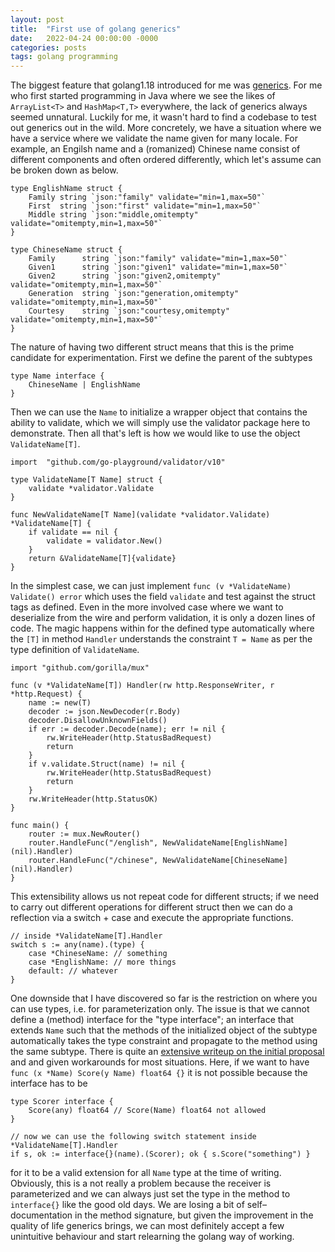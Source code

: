 ```yaml
---
layout: post
title:  "First use of golang generics"
date:   2022-04-24 00:00:00 -0000
categories: posts
tags: golang programming
---
```


The biggest feature that golang1.18 introduced for me was [generics](https://go.dev/doc/tutorial/generics).
For me who first started programming in Java where we see the likes of `ArrayList<T>` and `HashMap<T,T>`
everywhere, the lack of generics always seemed unnatural.  Luckily for me, it wasn't hard to find a codebase to
test out generics out in the wild.  More concretely, we have a situation where we have a service where we validate
the name given for many locale. For example, an Engilsh name and a (romanized) Chinese name consist of different
components and often ordered differently, which let's assume can be broken down as below.

```golang
type EnglishName struct {
    Family string `json:"family" validate="min=1,max=50"`
	First  string `json:"first" validate="min=1,max=50"`
	Middle string `json:"middle,omitempty" validate="omitempty,min=1,max=50"`
}

type ChineseName struct {
	Family      string `json:"family" validate="min=1,max=50"`
	Given1      string `json:"given1" validate="min=1,max=50"`
	Given2      string `json:"given2,omitempty" validate="omitempty,min=1,max=50"`
	Generation  string `json:"generation,omitempty" validate="omitempty,min=1,max=50"`
	Courtesy    string `json:"courtesy,omitempty" validate="omitempty,min=1,max=50"`
}
```

The nature of having two different struct means that this is the prime candidate for experimentation. First we define
the parent of the subtypes

```golang
type Name interface {
    ChineseName | EnglishName
}
```

Then we can use the `Name` to initialize a wrapper object that contains the ability to validate, which we will
simply use the validator package here to demonstrate.  Then all that's left is how we would like to use the
object `ValidateName[T]`.
```golang
import 	"github.com/go-playground/validator/v10"

type ValidateName[T Name] struct {
    validate *validator.Validate
}

func NewValidateName[T Name](validate *validator.Validate) *ValidateName[T] {
    if validate == nil {
        validate = validator.New()
    }
    return &ValidateName[T]{validate}
}
```

In the simplest case, we can just implement `func (v *ValidateName) Validate() error` which uses the field
`validate` and test against the struct tags as defined.  Even in the more involved case where we want to
deserialize from the wire and perform validation, it is only a dozen lines of code. The magic happens within
for the defined type automatically where the `[T]` in method `Handler` understands the constraint `T = Name`
as per the type definition of `ValidateName`. 


```golang
import "github.com/gorilla/mux"

func (v *ValidateName[T]) Handler(rw http.ResponseWriter, r *http.Request) {
	name := new(T)
	decoder := json.NewDecoder(r.Body)
	decoder.DisallowUnknownFields()
	if err := decoder.Decode(name); err != nil {
		rw.WriteHeader(http.StatusBadRequest)
		return
	}
	if v.validate.Struct(name) != nil {
		rw.WriteHeader(http.StatusBadRequest)
		return
	}
	rw.WriteHeader(http.StatusOK)
}

func main() {
    router := mux.NewRouter()
    router.HandleFunc("/english", NewValidateName[EnglishName](nil).Handler)
    router.HandleFunc("/chinese", NewValidateName[ChineseName](nil).Handler)
}
```

This extensibility allows us not repeat code for different structs; if we need to carry out different
operations for different struct then we can do a reflection via a switch + case and execute the appropriate
functions.

```golang
// inside *ValidateName[T].Handler
switch s := any(name).(type) {
    case *ChineseName: // something
    case *EnglishName: // more things
    default: // whatever
}
```

One downside that I have discovered so far is the restriction on where you can use types, i.e. for parameterization
only.  The issue is that we cannot define a (method) interface for the "type interface"; an interface that extends
`Name` such that the methods of the initialized object of the subtype automatically takes the type constraint and
propagate to the method using the same subtype.  There is quite an
[extensive writeup on the initial proposal](https://go.googlesource.com/proposal/+/refs/heads/master/design/43651-type-parameters.md#No-parameterized-methods) and
and given workarounds for most situations.  Here, if we want to have
`func (x *Name) Score(y Name) float64 {}` it is not possible because the interface has to be 

```golang
type Scorer interface {
	Score(any) float64 // Score(Name) float64 not allowed
}

// now we can use the following switch statement inside *ValidateName[T].Handler
if s, ok := interface{}(name).(Scorer); ok { s.Score("something") }
```

for it to be a valid extension for all `Name` type at the time of writing.  Obviously, this is a not
really a problem because the receiver is parameterized and we can always just set the type in the method
to `interface{}` like the good old days. We are losing a bit of self&ndash;documentation in
the method signature, but given the improvement in the quality of life generics brings, we can most definitely
accept a few unintuitive behaviour and start relearning the golang way of working.
